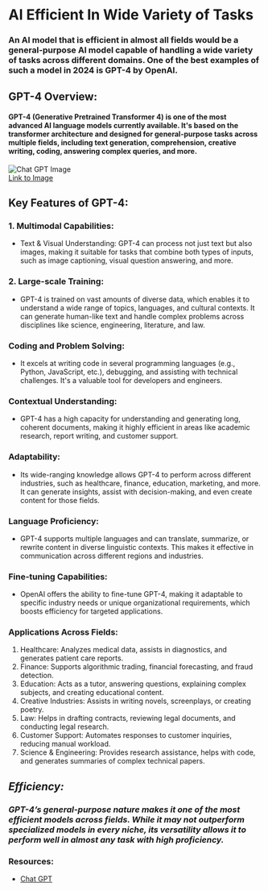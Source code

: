 # AI Efficient In Wide Variety of Tasks
### An AI model that is efficient in almost all fields would be a general-purpose AI model capable of handling a wide variety of tasks across different domains. One of the best examples of such a model in 2024 is GPT-4 by OpenAI.
## GPT-4 Overview:
#### GPT-4 (Generative Pretrained Transformer 4) is one of the most advanced AI language models currently available. It's based on the transformer architecture and designed for general-purpose tasks across multiple fields, including text generation, comprehension, creative writing, coding, answering complex queries, and more.
![Chat GPT Image](https://cdn.prod.website-files.com/6344c9cef89d6f2270a38908/64148ed756708f9b82464c96_image-of-hand-holding-an-ai-face-looking-at-the-words-chatgpt-openai-p-800.webp)
<br/>[Link to Image](https://cdn.prod.website-files.com/6344c9cef89d6f2270a38908/64148ed756708f9b82464c96_image-of-hand-holding-an-ai-face-looking-at-the-words-chatgpt-openai-p-800.webp)
## Key Features of GPT-4:
### 1. Multimodal Capabilities:
* Text & Visual Understanding: GPT-4 can process not just text but also images, making it suitable for tasks that combine both types of inputs, such as image captioning, visual question answering, and more.
### 2. Large-scale Training:
* GPT-4 is trained on vast amounts of diverse data, which enables it to understand a wide range of topics, languages, and cultural contexts. It can generate human-like text and handle complex problems across disciplines like science, engineering, literature, and law.
### Coding and Problem Solving:

* It excels at writing code in several programming languages (e.g., Python, JavaScript, etc.), debugging, and assisting with technical challenges. It's a valuable tool for developers and engineers.
### Contextual Understanding:

* GPT-4 has a high capacity for understanding and generating long, coherent documents, making it highly efficient in areas like academic research, report writing, and customer support.
### Adaptability:

* Its wide-ranging knowledge allows GPT-4 to perform across different industries, such as healthcare, finance, education, marketing, and more. It can generate insights, assist with decision-making, and even create content for those fields.
### Language Proficiency:

* GPT-4 supports multiple languages and can translate, summarize, or rewrite content in diverse linguistic contexts. This makes it effective in communication across different regions and industries.
### Fine-tuning Capabilities:

* OpenAI offers the ability to fine-tune GPT-4, making it adaptable to specific industry needs or unique organizational requirements, which boosts efficiency for targeted applications.
### Applications Across Fields:
1. Healthcare: Analyzes medical data, assists in diagnostics, and generates patient care reports.
2. Finance: Supports algorithmic trading, financial forecasting, and fraud detection.
3. Education: Acts as a tutor, answering questions, explaining complex subjects, and creating educational content.
4. Creative Industries: Assists in writing novels, screenplays, or creating poetry.
5. Law: Helps in drafting contracts, reviewing legal documents, and conducting legal research.
6. Customer Support: Automates responses to customer inquiries, reducing manual workload.
7. Science & Engineering: Provides research assistance, helps with code, and generates summaries of complex technical papers.
## _Efficiency:_
### _GPT-4’s general-purpose nature makes it one of the most efficient models across fields. While it may not outperform specialized models in every niche, its versatility allows it to perform well in almost any task with high proficiency._

### Resources:
* [Chat GPT](https://chatgpt.com/)
